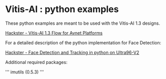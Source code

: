 # Vitis-AI : python examples

These python examples are meant to be used with the Vitis-AI 1.3 designs.
    
   [Hackster - Vitis-AI 1.3 Flow for Avnet Platforms](http://avnet.me/vitis-ai-1.3-project)


For a detailed description of the python implementation for Face Detection:

   [Hackster - Face Detection and Tracking in python on Ultra96-V2](https://www.hackster.io/AlbertaBeef/face-detection-and-tracking-in-python-on-ultra96-v2-02d104)


Additional required packages:

   '''
   imutils (0.5.3)
   '''
